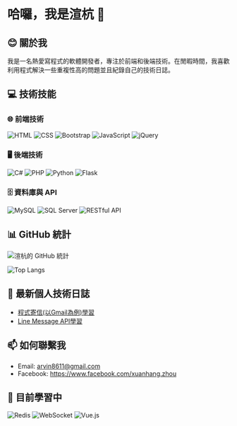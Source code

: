 # 哈囉，我是渲杭 👋

## :blush: 關於我
我是一名熱愛寫程式的軟體開發者，專注於前端和後端技術。在閒暇時間，我喜歡利用程式解決一些重複性高的問題並且紀錄自己的技術日誌。

## 💻 技術技能

### 🌐 前端技術  
![HTML](https://img.shields.io/badge/HTML5-E34F26?style=flat-square&logo=html5&logoColor=white) ![CSS](https://img.shields.io/badge/CSS3-1572B6?style=flat-square&logo=css3&logoColor=white) ![Bootstrap](https://img.shields.io/badge/Bootstrap-7952B3?style=flat-square&logo=bootstrap&logoColor=white) ![JavaScript](https://img.shields.io/badge/JavaScript-F7DF1E?style=flat-square&logo=javascript&logoColor=black) ![jQuery](https://img.shields.io/badge/jQuery-0769AD?style=flat-square&logo=jquery&logoColor=white)

### 🖥 後端技術  
![C#](https://img.shields.io/badge/C%23-239120?style=flat-square&logo=csharp&logoColor=white) ![PHP](https://img.shields.io/badge/PHP-777BB4?style=flat-square&logo=php&logoColor=white) ![Python](https://img.shields.io/badge/Python-3776AB?style=flat-square&logo=python&logoColor=white) ![Flask](https://img.shields.io/badge/Flask-000000?style=flat-square&logo=flask&logoColor=white)  

### 🗄 資料庫與 API  
![MySQL](https://img.shields.io/badge/MySQL-4479A1?style=flat-square&logo=mysql&logoColor=white) ![SQL Server](https://img.shields.io/badge/Microsoft%20SQL%20Server-CC2927?style=flat-square&logo=microsoftsqlserver&logoColor=white) ![RESTful API](https://img.shields.io/badge/RESTful%20API-4CAF50?style=flat-square&logo=api&logoColor=white)

## 📊 GitHub 統計
![渲杭的 GitHub 統計](https://github-readme-stats.vercel.app/api?username=bro278911&show_icons=true&theme=radical&count_private=true)

![Top Langs](https://github-readme-stats.vercel.app/api/top-langs/?username=bro278911&layout=compact&theme=radical&langs_count=8)

## 📝 最新個人技術日誌
- [程式寄信(以Gmail為例)學習](<https://hackmd.io/@ArvinZhou/H1H7V9CN1e>)
- [Line Message API學習](<https://hackmd.io/@ArvinZhou/B1G_OQEEyl>)

## 📫 如何聯繫我
- Email: arvin8611@gmail.com
- Facebook: https://www.facebook.com/xuanhang.zhou

## 🚀 目前學習中  
![Redis](https://img.shields.io/badge/Redis-DC382D?style=flat-square&logo=redis&logoColor=white) ![WebSocket](https://img.shields.io/badge/WebSocket-000000?style=flat-square&logo=websocket&logoColor=white) ![Vue.js](https://img.shields.io/badge/Vue.js-4FC08D?style=flat-square&logo=vue.js&logoColor=white)
